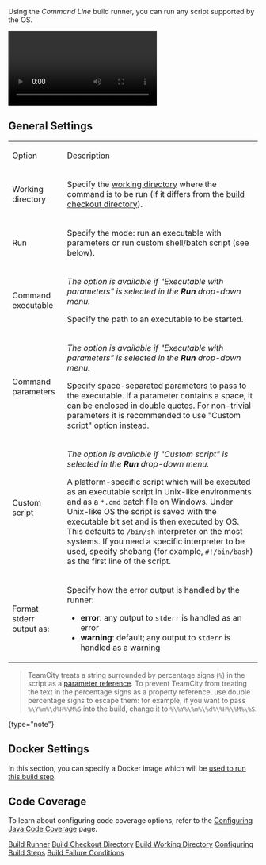[//]: # (title: Command Line)
[//]: # (auxiliary-id: Command Line)

Using the _Command Line_ build runner, you can run any script supported by the OS.

<video href="oKNdLRrO3mA"
title="TeamCity tutorial - How to run command line scripts"/>

## General Settings

<table><tr>

<td>

Option

</td>

<td>

Description

</td></tr><tr>

<td>

Working directory

</td>

<td>

Specify the [working directory](build-working-directory.md) where the command is to be run (if it differs from the [build checkout directory](build-checkout-directory.md)).

</td></tr><tr>

<td>

Run

</td>

<td>

Specify the mode: run an executable with parameters or run custom shell/batch script (see below).

</td></tr><tr>

<td>

Command executable

</td>

<td>

_The option is available if "Executable with parameters" is selected in the __Run__ drop-down menu._

Specify the path to an executable to be started.

</td></tr><tr>

<td>

Command parameters

</td>

<td>

_The option is available if "Executable with parameters" is selected in the __Run__ drop-down menu._

Specify space-separated parameters to pass to the executable. If a parameter contains a space, it can be enclosed in double quotes. For non-trivial parameters it is recommended to use "Custom script" option instead.

</td></tr><tr>

<td>

Custom script

</td>

<td>

_The option is available if "Custom script" is selected in the __Run__ drop-down menu._

A platform-specific script which will be executed as an executable script in Unix-like environments and as a `*.cmd` batch file on Windows. Under Unix-like OS the script is saved with the executable bit set and is then executed by OS. This defaults to `/bin/sh` interpreter on the most systems. If you need a specific interpreter to be used, specify shebang (for example, `#!/bin/bash`) as the first line of the script.

</td></tr><tr>

<td>

Format stderr output as:

</td>

<td>

Specify how the error output is handled by the runner:

* __error__: any output to `stderr` is handled as an error
* __warning__: default; any output to `stderr` is handled as a warning

</td></tr></table>

>TeamCity treats a string surrounded by percentage signs (`%`) in the script as a [parameter reference](predefined-build-parameters.md). To prevent TeamCity from treating the text in the percentage signs as a property reference, use double percentage signs to escape them: for example, if you want to pass `%\Y%m%\d%H%\M%S` into the build, change it to `%\%Y%\%m%\%d%\%H%\%M%\%S`.
>
{type="note"}

## Docker Settings

In this section, you can specify a Docker image which will be [used to run this build step](docker-wrapper.md).

## Code Coverage

To learn about configuring code coverage options, refer to the [Configuring Java Code Coverage](configuring-java-code-coverage.md) page.

<seealso>
        <category ref="concepts">
            <a href="build-runner.md">Build Runner</a>
            <a href="build-checkout-directory.md">Build Checkout Directory</a>
            <a href="build-working-directory.md">Build Working Directory</a>
        </category>
        <category ref="admin-guide">
            <a href="configuring-build-steps.md">Configuring Build Steps</a>
            <a href="build-failure-conditions.md">Build Failure Conditions</a>
        </category>
</seealso>

